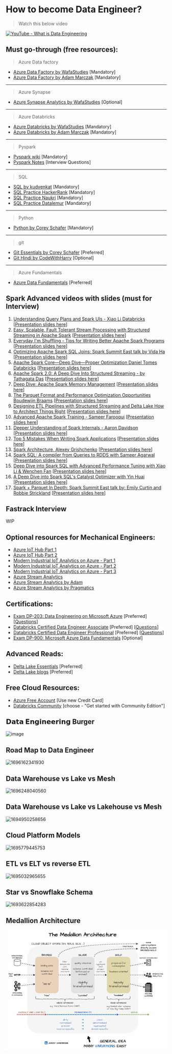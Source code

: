 # How to become Data Engineer?

> Watch this below video

[![YouTube - What is Data Engineering](http://img.youtube.com/vi/qWru-b6m030/0.jpg)](https://www.youtube.com/watch?v=qWru-b6m030)

## Must go-through (free resources):

> Azure Data factory

- [Azure Data Factory by WafaStudies](https://www.youtube.com/playlist?list=PLMWaZteqtEaLTJffbbBzVOv9C0otal1FO) [Mandatory]
- [Azure Data Factory by Adam Marczak](https://www.youtube.com/playlist?list=PLGjZwEtPN7j8b9dPA0HrtJDptOB69B506) [Mandatory]

---

> Azure Synapse

- [Azure Synapse Analytics by WafaStudies](https://www.youtube.com/playlist?list=PLMWaZteqtEaIZxPCw_0AO1GsqESq3hZc6) [Optional]

---

> Azure Databricks

- [Azure Databricks by WafaStudies](https://www.youtube.com/playlist?list=PLMWaZteqtEaKi4WAePWtCSQCfQpvBT2U1) [Mandatory]
- [Azure Databricks by Adam Marczak](https://www.youtube.com/playlist?list=PLGjZwEtPN7j96btR0XlAIla9T6XPpj9ta) [Mandatory]

---

> Pyspark

- [Pyspark wiki](https://sparkbyexamples.com/pyspark-tutorial/) [Mandatory]
- [Pyspark Notes](https://amrit-hub.github.io/How-to-become-Data-Engineering-Essentials/pyspark/PySpark-notes.pdf) [Interview Questions]

---

> SQL

- [SQL by kudvenkat](https://www.youtube.com/playlist?list=PL08903FB7ACA1C2FB) [Mandatory]
- [SQL Practice HackerRank](https://www.hackerrank.com/domains/sql) [Mandatory]
- [SQL Practice Naukri](https://www.naukri.com/code360/problem-lists/top-100-sql-problems) [Mandatory]
- [SQL Practice Datalemur](https://datalemur.com/questions?category=SQL) [Mandatory]

---

> Python

- [Python by Corey Schafer](https://www.youtube.com/playlist?list=PL-osiE80TeTt2d9bfVyTiXJA-UTHn6WwU) [Mandatory]

---

> git

- [Git Essentials by Corey Schafer](https://www.youtube.com/playlist?list=PL-osiE80TeTuRUfjRe54Eea17-YfnOOAx) [Preferred]
- [Git Hindi by CodeWithHarry](https://www.youtube.com/playlist?list=PLu0W_9lII9agwhy658ZPA0MTStKUJTWPi) [Optional]

---

> Azure Fundamentals

- [Azure Data Fundamentals](https://www.youtube.com/playlist?list=PLGjZwEtPN7j-Q59JYso3L4_yoCjj2syrM) [Preferred]

## Spark Advanced videos with slides (must for Interview)

1. [Understanding Query Plans and Spark UIs - Xiao Li Databricks](https://www.youtube.com/watch?v=YgQgJceojJY)
   [[Presentation slides here](https://amrit-hub.github.io/How-to-become-Data-Engineering-Essentials/resources/Understanding_Query_Plans_and_Spark_UIs_-_20240623_103226.pdf)]
1. [Easy, Scalable, Fault Tolerant Stream Processing with Structured Streaming in Apache Spark](https://www.youtube.com/watch?v=_jPKqJ-gaIY)
   [[Presentation slides here](https://amrit-hub.github.io/How-to-become-Data-Engineering-Essentials/resources/Easy,_scalable,_fault_tolerant_stream_processing_with_structured_streaming_-_with_Tathagata_Das_-_20240623_103806.pdf)]
1. [Everyday I&#39;m Shuffling - Tips for Writing Better Apache Spark Programs](https://www.youtube.com/watch?v=Wg2boMqLjCg)
   [[Presentation slides here](https://amrit-hub.github.io/How-to-become-Data-Engineering-Essentials/resources/Everyday_I'm_Shuffling_-_Tips_for_Writing_Better_Spark_Programs,_Strata_San_Jose_2015_-_20240623_104054.pdf)]
1. [Optimizing Apache Spark SQL Joins: Spark Summit East talk by Vida Ha](https://www.youtube.com/watch?v=fp53QhSfQcI)
   [[Presentation slides here](https://amrit-hub.github.io/How-to-become-Data-Engineering-Essentials/resources/Optimizing_Apache_Spark_SQL_Joins_-_20240623_104238.pdf)]
1. [Apache Spark Core—Deep Dive—Proper Optimization Daniel Tomes Databricks](https://www.youtube.com/watch?v=daXEp4HmS-E)
   [[Presentation slides here](https://amrit-hub.github.io/How-to-become-Data-Engineering-Essentials/resources/Apache_Spark_Core—Deep_Dive—Proper_Optimization_-_20240623_104404.pdf)]
1. [Apache Spark 2.0: A Deep Dive Into Structured Streaming - by Tathagata Das](https://www.youtube.com/watch?v=rl8dIzTpxrI)
   [[Presentation slides here](https://amrit-hub.github.io/How-to-become-Data-Engineering-Essentials/resources/Apache_Spark_2.0__A_Deep_Dive_Into_Structured_Streaming_-_by_Tathagata_Das__-_20240623_104644.pdf)]
1. [Deep Dive: Apache Spark Memory Management](https://www.youtube.com/watch?v=dPHrykZL8Cg)
   [[Presentation slides here](https://amrit-hub.github.io/How-to-become-Data-Engineering-Essentials/resources/Deep_Dive__Memory_Management_in_Apache_Spark_-_20240623_110859.pdf)]
1. [The Parquet Format and Performance Optimization Opportunities Boudewijn Braams](https://www.youtube.com/watch?v=1j8SdS7s_NY)
   [[Presentation slides here](https://amrit-hub.github.io/How-to-become-Data-Engineering-Essentials/resources/Deep_Dive__Memory_Management_in_Apache_Spark_-_20240623_110859.pdf)]
1. [Designing ETL Pipelines with Structured Streaming and Delta Lake How to Architect Things Right](https://www.youtube.com/watch?v=eOhAzjf__iQ)
   [[Presentation slides here](https://amrit-hub.github.io/How-to-become-Data-Engineering-Essentials/resources/Designing_ETL_Pipelines_with_Structured_Streaming_and_Delta_Lake—How_to_Architect_Things_Right_-_20240623_111312.pdf)]
1. [Advanced Apache Spark Training - Sameer Farooqui](https://www.youtube.com/watch?v=7ooZ4S7Ay6Y)
   [[Presentation slides here](https://amrit-hub.github.io/How-to-become-Data-Engineering-Essentials/resources/Spark_Summit_East_2015_Advanced_Devops_Student_Slides_-_20240623_112818.pdf)]
1. [ Deeper Understanding of Spark Internals - Aaron Davidson](https://www.youtube.com/watch?v=dmL0N3qfSc8)
   [[Presentation slides here](https://amrit-hub.github.io/How-to-become-Data-Engineering-Essentials/resources/A_deeper-understanding-of-spark-internals-aaron-davidson_-_20240623_120842.pdf)]
1. [ Top 5 Mistakes When Writing Spark Applications](https://www.youtube.com/watch?v=WyfHUNnMutg)
   [[Presentation slides here](https://amrit-hub.github.io/How-to-become-Data-Engineering-Essentials/resources/Top_5_Mistakes_to_Avoid_When_Writing_Apache_Spark_Applications_-_20240623_223520.pdf)]
1. [ Spark Architecture, Alexey Grishchenko](https://www.youtube.com/watch?v=qf2IxHzueXA)
   [[Presentation slides here](https://amrit-hub.github.io/How-to-become-Data-Engineering-Essentials/resources/Apache_Spark_Architecture_-_20240626_105939.pdf)]
1. [ Spark SQL: A compiler from Queries to RDDS with Sameer Agarwal](https://www.youtube.com/watch?v=EIyI9cKfLCc)
   [[Presentation slides here](https://amrit-hub.github.io/How-to-become-Data-Engineering-Essentials/resources/Spark_SQL_A_compiler_from_Queries_to_RDDS_with_Sameer_Agarwal.pdf)]
1. [ Deep Dive into Spark SQL with Advanced Performance Tuning with Xiao Li &amp; Wenchen Fan](https://vimeo.com/274390145)
   [[Presentation slides here](https://amrit-hub.github.io/How-to-become-Data-Engineering-Essentials/resources/Deep_Dive_into_Spark_SQL_with_Advanced_Performance_Tuning_with_Xiao_Li_&_Wenchen_Fan.pdf)]
1. [ A Deep Dive into Spark SQL&#39;s Catalyst Optimizer with Yin Huai](https://www.youtube.com/watch?v=RmUn5vHlevc)
   [[Presentation slides here](https://amrit-hub.github.io/How-to-become-Data-Engineering-Essentials/resources/A_Deep_Dive_into_Spark_SQL's_Catalyst_Optimizer_with_Yin_Huai.pdf)]
1. [ Spark + Parquet In Depth: Spark Summit East talk by: Emily Curtin and Robbie Strickland](https://www.youtube.com/watch?v=RmUn5vHlevc)
   [[Presentation slides here](https://amrit-hub.github.io/How-to-become-Data-Engineering-Essentials/resources/Spark_+_Parquet_In_Depth_Spark_Summit_East_talk_by_Emily_Curtin_and_Robbie_Strickland.pdf)]

## Fastrack Interview

WIP

## Optional resources for Mechanical Engineers:

- [Azure IoT Hub Part 1](https://www.databricks.com/notebooks/iiot/iiot-end-to-end-part-1.html)
- [Azure IoT Hub Part 2](https://www.databricks.com/notebooks/iiot/iiot-end-to-end-part-2.html)
- [Modern Industrial IoT Analytics on Azure - Part 1](https://www.databricks.com/blog/2020/08/03/modern-industrial-iot-analytics-on-azure-part-1.html)
- [Modern Industrial IoT Analytics on Azure - Part 2](https://www.databricks.com/blog/2020/08/11/modern-industrial-iot-analytics-on-azure-part-2.html)
- [Modern Industrial IoT Analytics on Azure - Part 3](https://www.databricks.com/blog/2020/08/20/modern-industrial-iot-analytics-on-azure-part-3.html)
- [Azure Stream Analytics](https://learn.microsoft.com/en-us/azure/iot-hub/iot-hub-live-data-visualization-in-power-bi)
- [Azure Stream Analytics by Adam](https://www.youtube.com/watch?v=NbGmyjgY0pU)
- [Azure Stream Analytics by Pragmatics](https://www.youtube.com/watch?v=sJ02fNsor3M)

## Certifications:

- [Exam DP-203: Data Engineering on Microsoft Azure](https://learn.microsoft.com/en-us/certifications/exams/dp-203) [Preferred] [[Questions](https://amrit-hub.github.io/Azure-Data-Engineer-Associate-Questions/)]
- [Databricks Certified Data Engineer Associate](https://www.databricks.com/learn/certification/data-engineer-associate) [Preferred] [[Questions](https://amrit-hub.github.io/Databricks-Certified-Data-Engineer-Associate-Questions/)]
- [Databricks Certified Data Engineer Professional](https://www.databricks.com/learn/certification/data-engineer-professional) [Preferred] [[Questions](https://amrit-hub.github.io/Databricks-Certified-Data-Engineer-Professional-Questions/)]
- [Exam DP-900: Microsoft Azure Data Fundamentals](https://learn.microsoft.com/en-us/certifications/exams/dp-900) [Optional]

## Advanced Reads:

- [Delta Lake Essentials](https://github.com/Amrit-Hub/Data-Engineering-Essentials/tree/main/Delta%20Lake%20Essentials) [Preferred]
- [Delta Lake blogs](https://delta.io/blog) [Preferred]

## Free Cloud Resources:

- [Azure Free Account](https://azure.microsoft.com/en-in/free/search/) [Use new Credit Card]
- [Databricks Community](https://www.databricks.com/try-databricks#account) [choose - "Get started with Community Edition"]

## 𝗗𝗮𝘁𝗮 𝗘𝗻𝗴𝗶𝗻𝗲𝗲𝗿𝗶𝗻𝗴 Burger

![image](https://github.com/Amrit-Hub/How-to-become-Data-Engineering-Essentials/assets/94331599/be8fd25f-87d4-4e16-bbd8-2c350087b1ea)

## Road Map to Data Engineer

![1696162341930](https://github.com/Amrit-Hub/How-to-become-Data-Engineering-Essentials/assets/94331599/1847e755-d037-4903-b72b-6577bd82316a)

## Data Warehouse vs Lake vs Mesh

![1696248040560](https://github.com/Amrit-Hub/How-to-become-Data-Engineering-Essentials/assets/94331599/80191075-2f04-4309-a3ac-a31b025afd68)

## Data Warehouse vs Lake vs Lakehouse vs Mesh

![1694950258656](https://github.com/Amrit-Hub/How-to-become-Data-Engineering-Essentials/assets/94331599/334a4d86-07f3-42e5-b9b8-30b75bf3ff1a)

## Cloud Platform Models

![1695779445753](https://github.com/Amrit-Hub/How-to-become-Data-Engineering-Essentials/assets/94331599/162db0d9-81aa-4e54-a3fa-6cfb6ad93a2f)

## ETL vs ELT vs reverse ETL

![1695032965655](https://github.com/Amrit-Hub/How-to-become-Data-Engineering-Essentials/assets/94331599/81a3d438-881e-4cb6-a658-1c58cc3aa5b8)

## Star vs Snowflake Schema

![1693622854283](https://github.com/Amrit-Hub/How-to-become-Data-Engineering-Essentials/assets/94331599/67cf1282-741c-43b3-80ae-a401ddedcdb7)

## Medallion Architecture

![1719381184666](image/README/1719345910378.gif)
